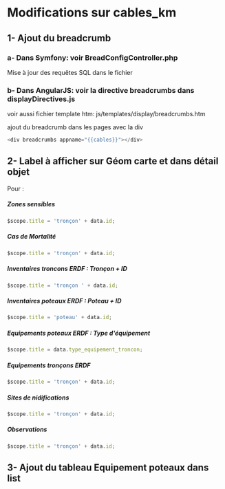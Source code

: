 # Modifications sur cables_km

## 1- Ajout du breadcrumb 

### a- Dans Symfony: voir  BreadConfigController.php
Mise à jour des requêtes SQL dans le fichier


### b- Dans AngularJS: voir la directive breadcrumbs dans displayDirectives.js 

voir aussi fichier template htm: js/templates/display/breadcrumbs.htm

ajout du breadcrumb dans les pages avec la div 
```javascript 
<div breadcrumbs appname="{{cables}}"></div> 
```

## 2- Label à afficher sur Géom carte et dans détail objet

Pour : 

##### Zones sensibles
```javascript
$scope.title = 'tronçon' + data.id;
```
##### Cas de Mortalité 
```javascript
$scope.title = 'tronçon' + data.id;
```
##### Inventaires troncons ERDF : Tronçon + ID
```javascript
$scope.title = 'tronçon ' + data.id;
```
##### Inventaires poteaux ERDF : Poteau + ID
```javascript
$scope.title = 'poteau' + data.id;
```
##### Equipements poteaux ERDF : Type d'équipement
```javascript
$scope.title = data.type_equipement_troncon;
```
##### Equipements tronçons ERDF
```javascript
$scope.title = 'tronçon' + data.id;
```
##### Sites de nidifications
```javascript
$scope.title = 'tronçon' + data.id;
```
##### Observations
```javascript
$scope.title = 'tronçon' + data.id;
```
 
## 3- Ajout du tableau Equipement poteaux dans list



